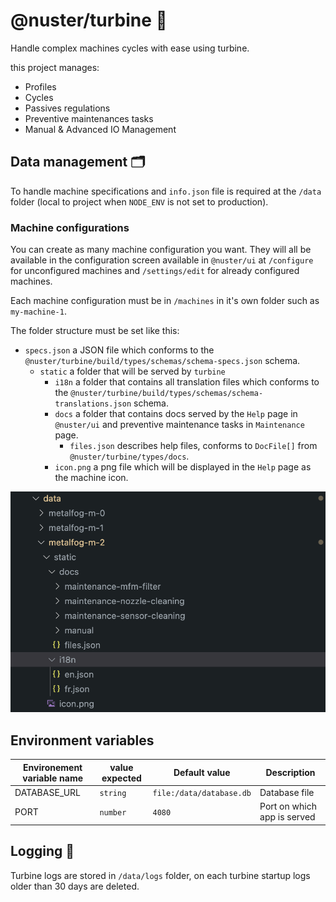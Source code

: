 # @nuster/turbine 💨

Handle complex machines cycles with ease using turbine.

this project manages:

* Profiles
* Cycles
* Passives regulations
* Preventive maintenances tasks
* Manual & Advanced IO Management

## Data management 🗂️

To handle machine specifications and `info.json` file is required at the `/data` folder (local to project when `NODE_ENV` is not set to production).

### Machine configurations

You can create as many machine configuration you want. They will all be available in the configuration screen available in `@nuster/ui` at `/configure` for unconfigured machines and `/settings/edit` for already configured machines.

Each machine configuration must be in `/machines` in it's own folder such as `my-machine-1`.

The folder structure must be set like this:

* `specs.json` a JSON file which conforms to the `@nuster/turbine/build/types/schemas/schema-specs.json` schema.
  * `static` a folder that will be served by `turbine`
    * `i18n` a folder that contains all translation files which conforms to the `@nuster/turbine/build/types/schemas/schema-translations.json` schema.
    * `docs` a folder that contains docs served by the `Help` page in `@nuster/ui` and preventive maintenance tasks in `Maintenance` page.
      * `files.json` describes help files, conforms to `DocFile[]` from `@nuster/turbine/types/docs`.
    * `icon.png` a png file which will be displayed in the `Help` page as the machine icon.

![Machine file structure example](readme_file_structure.png)

## Environment variables

| Environement variable name | value expected | Default value            | Description                        |
| -------------------------- | -------------- | ------------------------ | ---------------------------------- |
| DATABASE_URL               | `string`       | `file:/data/database.db` | Database file                      |
| PORT                       | `number`       | `4080`                   | Port on which app is served        |

## Logging 📑

Turbine logs are stored in `/data/logs` folder, on each turbine startup logs older than 30 days are deleted.
